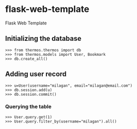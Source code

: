 # flask-web-template
Flask Web Template

## Initializing the database
```
>>> from thermos.thermos import db
>>> from thermos.models import User, Bookmark
>>> db.create_all()
```

## Adding user record
```
>>> u=User(username="milagan", email="milagan@email.com")
>>> db.session.add(u)
>>> db.session.commit()
```

### Querying the table
```
>>> User.query.get(1)
>>> User.query.filter_by(username="milagan").all()
```